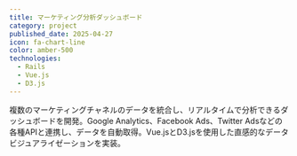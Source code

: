 ```yaml
---
title: マーケティング分析ダッシュボード
category: project
published_date: 2025-04-27
icon: fa-chart-line
color: amber-500
technologies:
  - Rails
  - Vue.js
  - D3.js
---
```


複数のマーケティングチャネルのデータを統合し、リアルタイムで分析できるダッシュボードを開発。Google Analytics、Facebook Ads、Twitter Adsなどの各種APIと連携し、データを自動取得。Vue.jsとD3.jsを使用した直感的なデータビジュアライゼーションを実装。
